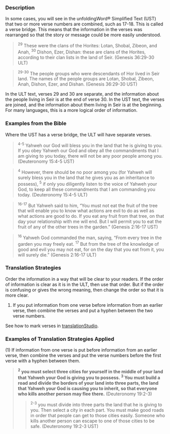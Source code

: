 

### Description

In some cases, you will see in the unfoldingWord® Simplified Text (UST) that two or more verse numbers are combined, such as 17-18. This is called a verse bridge. This means that the information in the verses was rearranged so that the story or message could be more easily understood.

> <sup> 29</sup> These were the clans of the Horites: Lotan, Shobal, Zibeon, and Anah, <sup> 30</sup> Dishon, Ezer, Dishan: these are clans of the Horites, according to their clan lists in the land of Seir.  (Genesis 36:29-30 ULT)
  
> <sup> 29-30</sup> The people groups who were descendants of Hor lived in Seir land. The names of the people groups are Lotan, Shobal, Zibeon, Anah, Dishon, Ezer, and Dishan.  (Genesis 36:29-30 UST) 

In the ULT text, verses 29 and 30 are separate, and the information about the people living in Seir is at the end of verse 30. In the UST text, the verses are joined, and the information about them living in Seir is at the beginning. For many languages, this is a more logical order of information.

### Examples from the Bible

Where the UST has a verse bridge, the ULT will have separate verses.


> <sup> 4-5</sup> Yahweh our God will bless you in the land that he is giving to you. If you obey Yahweh our God and obey all the commandments that I am giving to you today, there will not be any poor people among you. (Deuteronomy 15:4-5 UST)
  
> <sup> 4</sup> However, there should be no poor among you (for Yahweh will surely bless you in the land that he gives you as an inheritance to possess), <sup> 5</sup> if only you diligently listen to the voice of Yahweh your God, to keep all these commandments that I am commanding you today.  (Deuteronomy 15:4-5 ULT)
 

> <sup> 16-17</sup> But Yahweh said to him, “You must not eat the fruit of the tree that will enable you to know what actions are evil to do as well as what actions are good to do. If you eat any fruit from that tree, on that day your relationship with me will end. But I will permit you to eat the fruit of any of the other trees in the garden.” (Genesis 2:16-17 UST)
  
> <sup> 16</sup> Yahweh God commanded the man, saying, “From every tree in the garden you may freely eat. <sup> 17</sup> But from the tree of the knowledge of good and evil you may not eat, for on the day that you eat from it, you will surely die.” (Genesis 2:16-17 ULT)

### Translation Strategies

Order the information in a way that will be clear to your readers. If the order of information is clear as it is in the ULT, then use that order. But if the order is confusing or gives the wrong meaning, then change the order so that it is more clear.

1. If you put information from one verse before information from an earlier verse, then combine the verses and put a hyphen between the two verse numbers.


See how to mark verses in [translationStudio](http://help.door43.org/en/knowledgebase/13-translationstudio-android/docs/24-marking-verses-in-translationstudio).

### Examples of Translation Strategies Applied

(1) If information from one verse is put before information from an earlier verse, then combine the verses and put the verse numbers before the first verse with a hyphen between them.

> **<sup> 2</sup> you must select three cities for yourself in the middle of your land that Yahweh your God is giving you to possess. <sup> 3</sup> You must build a road and divide the borders of your land into three parts, the land that Yahweh your God is causing you to inherit, so that everyone who kills another person may flee there.** (Deuteronomy 19:2-3)  
>> <sup> 2-3</sup> you must divide into three parts the land that he is giving to you. Then select a city in each part. You must make good roads in order that people can get to those cities easily. Someone who kills another person can escape to one of those cities to be safe. (Deuteronomy 19:2-3 UST)



